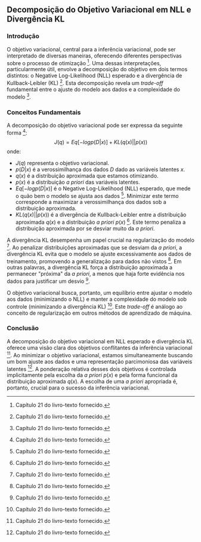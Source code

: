 ## Decomposição do Objetivo Variacional em NLL e Divergência KL

### Introdução
O objetivo variacional, central para a inferência variacional, pode ser interpretado de diversas maneiras, oferecendo diferentes perspectivas sobre o processo de otimização [^3]. Uma dessas interpretações, particularmente útil, envolve a decomposição do objetivo em dois termos distintos: o Negative Log-Likelihood (NLL) esperado e a divergência de Kullback-Leibler (KL) [^3]. Esta decomposição revela um *trade-off* fundamental entre o ajuste do modelo aos dados e a complexidade do modelo [^3].

### Conceitos Fundamentais
A decomposição do objetivo variacional pode ser expressa da seguinte forma [^3]:
$$
J(q) = Eq [-log p(D|x)] + KL (q(x)||p(x))
$$
onde:
*   $J(q)$ representa o objetivo variacional.
*   $p(D|x)$ é a verossimilhança dos dados $D$ dado as variáveis latentes $x$.
*   $q(x)$ é a distribuição aproximada que estamos otimizando.
*   $p(x)$ é a distribuição *a priori* das variáveis latentes.
*   $Eq [-log p(D|x)]$ é o Negative Log-Likelihood (NLL) esperado, que mede o quão bem o modelo se ajusta aos dados [^3]. Minimizar este termo corresponde a maximizar a verossimilhança dos dados sob a distribuição aproximada.
*   $KL (q(x)||p(x))$ é a divergência de Kullback-Leibler entre a distribuição aproximada $q(x)$ e a distribuição *a priori* $p(x)$ [^3]. Este termo penaliza a distribuição aproximada por se desviar muito da *a priori*.

A divergência KL desempenha um papel crucial na regularização do modelo [^3]. Ao penalizar distribuições aproximadas que se desviam da *a priori*, a divergência KL evita que o modelo se ajuste excessivamente aos dados de treinamento, promovendo a generalização para dados não vistos [^3]. Em outras palavras, a divergência KL força a distribuição aproximada a permanecer "próxima" da *a priori*, a menos que haja forte evidência nos dados para justificar um desvio [^3].

O objetivo variacional busca, portanto, um equilíbrio entre ajustar o modelo aos dados (minimizando o NLL) e manter a complexidade do modelo sob controle (minimizando a divergência KL) [^3]. Este *trade-off* é análogo ao conceito de regularização em outros métodos de aprendizado de máquina.

### Conclusão
A decomposição do objetivo variacional em NLL esperado e divergência KL oferece uma visão clara dos objetivos conflitantes da inferência variacional [^3]. Ao minimizar o objetivo variacional, estamos simultaneamente buscando um bom ajuste aos dados e uma representação parcimoniosa das variáveis latentes [^3]. A ponderação relativa desses dois objetivos é controlada implicitamente pela escolha da *a priori* $p(x)$ e pela forma funcional da distribuição aproximada $q(x)$. A escolha de uma *a priori* apropriada é, portanto, crucial para o sucesso da inferência variacional.

[^3]: Capítulo 21 do livro-texto fornecido.

<!-- END -->